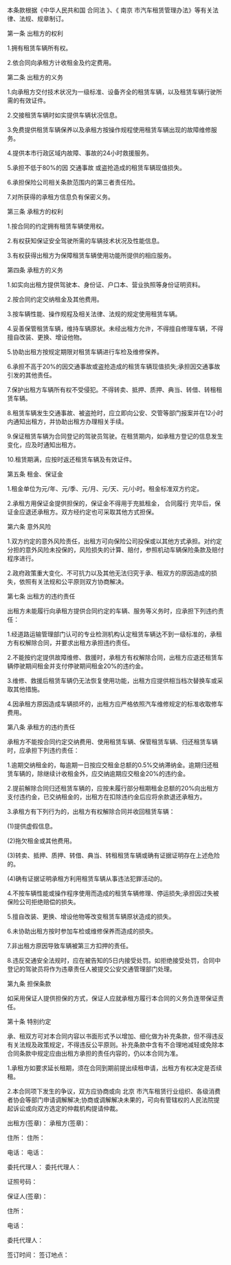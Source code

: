 
 


本条款根据《中华人民共和国
合同法
》、《
南京
市汽车租赁管理办法》等有关法律、法规、规章制订。


第一条 出租方的权利


1.拥有租赁车辆所有权。


2.依合同向承租方计收租金及约定费用。


第二条 出租方的义务


1.向承租方交付技术状况为一级标准、设备齐全的租赁车辆，以及租赁车辆行驶所需的有效证件。


2.交接租赁车辆时如实提供车辆状况信息。


3.免费提供租赁车辆保养以及承租方按操作规程使用租赁车辆出现的故障维修服务。


4.提供本市行政区域内故障、事故的24小时救援服务。


5.承担不低于80%的因
交通事故
或盗抢造成的租赁车辆现值损失。


6.承担保险公司相关条款范围内的第三者责任险。


7.对所获得的承租方信息负有保密义务。


第三条 承租方的权利


1.按合同的约定拥有租赁车辆使用权。


2.有权获知保证安全驾驶所需的车辆技术状况及性能信息。


3.有权获得出租方为保障租赁车辆使用功能所提供的相应服务。


第四条 承租方的义务


1.如实向出租方提供驾驶本、身份证、户口本、营业执照等身份证明资料。


2.按合同约定交纳租金及其他费用。


3.按车辆性能、操作规程及相关法律、法规的规定使用租赁车辆。


4.妥善保管租赁车辆，维持车辆原状。未经出租方允许，不得擅自修理车辆，不得擅自改装、更换、增设他物。


5.协助出租方按规定期限对租赁车辆进行车检及维修保养。


6.承担不高于20%的因交通事故或盗抢造成的租赁车辆现值损失;承担因交通事故引发的其他责任。


7.保护出租方车辆所有权不受侵犯。不得转卖、抵押、质押、典当、转借、转租租赁车辆。


8.租赁车辆发生交通事故、被盗抢时，应立即向公安、交管等部门报案并在12小时内通知出租方，并协助出租方办理相关手续。


9.保证租赁车辆为合同登记的驾驶员驾驶。在租赁期内，如承租方登记的信息发生变化，应及时通知出租方。


10.租赁期满，应按时返还租赁车辆及有效证件。


第五条 租金、保证金


1.租金单位为元/年、元/季、元/月、元/天、元/小时。租金标准双方约定。


2.承租方用保证金提供担保的，保证金不得用于充抵租金，
合同履行
完毕后，保证金应退还承租方。双方经约定也可采取其他方式担保。


第六条 意外风险


1.双方约定的意外风险责任，出租方可向保险公司投保或以其他方式承担。对约定分担的意外风险未投保的，风险损失的计算、赔付，参照机动车辆保险条款及赔付程序进行。


2.政府政策重大变化、不可抗力以及其他无法归究于承、租双方的原因造成的损失，依照有关法规和公平原则双方协商解决。


第七条 出租方的违约责任


出租方未能履行向承租方提供合同约定的车辆、服务等义务时，应承担下列违约责任：


1.经道路运输管理部门认可的专业检测机构认定租赁车辆达不到一级标准的，承租方有权解除合同，并要求出租方承担违约责任。


2.不能按约定提供故障维修、救援时，承租方有权解除合同，出租方应退还租赁车辆停驶期间租金并支付停驶期间租金20%的违约金。


3.维修、救援后租赁车辆仍无法恢复使用功能，出租方应提供相当档次替换车或采取其他措施。


4.因承租方原因造成车辆损坏的，出租方应严格依照汽车维修规定的标准收取修车费用。


第八条 承租方的违约责任


承租方不能按合同约定交纳费用、使用租赁车辆、保管租赁车辆、归还租赁车辆时，应承担下列违约责任：


1.逾期交纳租金的，每逾期一日按应交租金总额的0.5%交纳滞纳金。逾期归还租赁车辆的，除继续计收租金外，应交纳逾期应交租金20%的违约金。


2.提前解除合同归还租赁车辆的，应按未履行部分租期租金总额的20%向出租方支付违约金，已交纳租金的，出租方在扣除违约金后应将余款退还承租方。


3.承租方有下列行为的，出租方有权解除合同并收回租赁车辆：


(1)提供虚假信息。


(2)拖欠租金或其他费用。


(3)转卖、抵押、质押、转借、典当、转租租赁车辆或确有证据证明存在上述危险的。


(4)确有证据证明承租方利用租赁车辆从事违法犯罪活动的。


4.不按车辆性能或操作程序使用而造成的租赁车辆修理、停运损失;承担因过失被保险公司拒绝赔偿的损失。


5.擅自改装、更换、增设他物等改变租赁车辆原状造成的损失。


6.未协助出租方按时参加车检或维修保养而造成的损失。


7.非出租方原因导致车辆被第三方扣押的责任。


8.违反交通安全法规时，应在被告知的5日内接受处罚。如拒绝接受处罚，合同中登记的驾驶员将作为违章责任人被提交公安交通管理部门处理。


第九条 担保条款


如采用保证人提供担保的方式，保证人应就承租方履行本合同的义务负连带保证责任。


第十条 特别约定


承、租双方可对本合同内容以书面形式予以增加、细化做为补充条款，但不得违反有关法规及政策规定，不得违反公平原则。补充条款中含有不合理地减轻或免除本合同条款中规定应由出租方承担的责任内容的，仍以本合同为准。


1.承租方如要求延长租期，须在合同到期前提出续租申请，出租方有权决定是否续租。


2.本合同项下发生的争议，双方应协商或向
北京
市汽车租赁行业组织、各级消费者协会等部门申请调解解决;协商或调解解决未果的，可向有管辖权的人民法院提起诉讼或向双方选定的仲裁机构提请仲裁。


出租方(签章)： 承租方(签章)：


住所： 住所：


电话： 电话：


委托代理人： 委托代理人：


证照号码：


保证人(签章)：


住所：


电话：


委托代理人：


签订时间： 签订地点：
 


 

 
 
 
 
 
  


  
 

  


  


  
 
 
 
 

